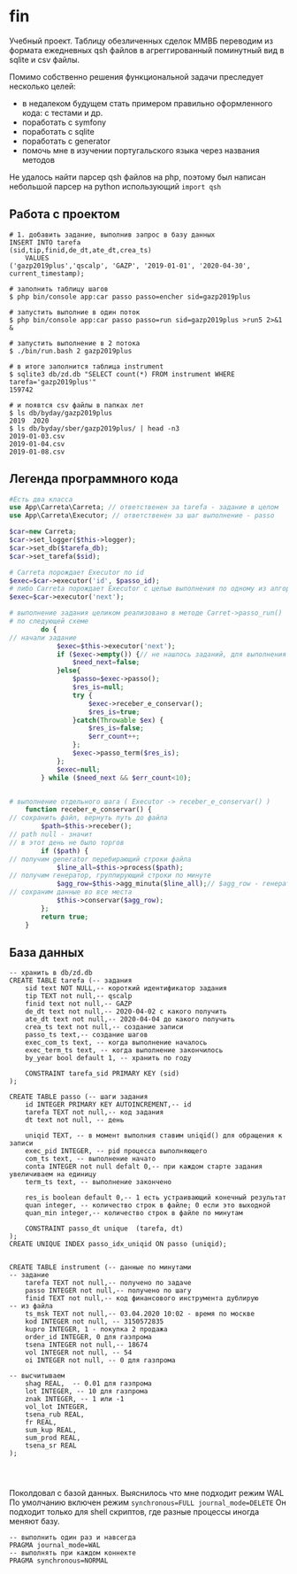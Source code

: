 # fin

Учебный проект. 
Таблицу обезличенных сделок ММВБ переводим из формата ежедневных qsh файлов в агреггированный поминутный вид в sqlite и csv файлы. 

Помимо собственно решения функциональной задачи преследует несколько целей:

- в недалеком будущем стать примером правильно оформленного кода: с тестами и др.
- поработать с symfony
- поработать с sqlite
- поработать с generator
- помочь мне в изучении португальского языка через названия методов

Не удалось найти парсер qsh файлов на php, поэтому был написан небольшой парсер на python использующий ```import qsh```



## Работа с проектом

```shell
# 1. добавить задание, выполнив запрос в базу данных
INSERT INTO tarefa 
(sid,tip,finid,de_dt,ate_dt,crea_ts) 
	VALUES
('gazp2019plus','qscalp', 'GAZP', '2019-01-01', '2020-04-30', current_timestamp);

# заполнить таблицу шагов
$ php bin/console app:car passo passo=encher sid=gazp2019plus

# запустить выполние в один поток 
$ php bin/console app:car passo passo=run sid=gazp2019plus >run5 2>&1 & 

# запустить выполнение в 2 потока
$ ./bin/run.bash 2 gazp2019plus

# в итоге заполнится таблица instrument
$ sqlite3 db/zd.db "SELECT count(*) FROM instrument WHERE tarefa='gazp2019plus'"
159742

# и появтся csv файлы в папках лет
$ ls db/byday/gazp2019plus
2019  2020
$ ls db/byday/sber/gazp2019plus/ | head -n3
2019-01-03.csv
2019-01-04.csv
2019-01-08.csv

```



## Легенда программного кода

```php
#Есть два класса
use App\Carreta\Carreta; // ответственен за tarefa - задание в целом
use App\Carreta\Executor; // ответственен за шаг выполнение - passo

$car=new Carreta;
$car->set_logger($this->logger);
$car->set_db($tarefa_db);
$car->set_tarefa($sid);

# Carreta порождает Executor по id
$exec=$car->executor('id', $passo_id);
# либо Carreta порождает Executor с целью выполнения по одному из алгоритмов
$exec=$car->executor('next');

# выполнение задания целиком реализовано в методе Carret->passo_run()
# по следующей схеме
        do {
// начали задание   
            $exec=$this->executor('next');
            if ($exec->empty()) {// не нашлось заданий, для выполнения
                $need_next=false;
            }else{
                $passo=$exec->passo();
                $res_is=null;
                try {
                    $exec->receber_e_conservar();
                    $res_is=true;
                }catch(Throwable $ex) {
                    $res_is=false;
                    $err_count++;
                };
                $exec->passo_term($res_is);
            };
            $exec=null;
        } while ($need_next && $err_count<10);     


# выполнение отдельного шага ( Executor -> receber_e_conservar() )
    function receber_e_conservar() {
// сохранить файл, вернуть путь до файла        
        $path=$this->receber();
// path null - значит 
// в этот день не было торгов
        if ($path) {
// получим generator перебирающий строки файла
            $line_all=$this->process($path);
// получим генератор, группирующий строки по минуте
            $agg_row=$this->agg_minuta($line_all);// $agg_row - генератор
// сохраним данные во все места
            $this->conservar($agg_row);
        };
        return true;
    }


```



## База данных

```sqlite
-- хранить в db/zd.db
CREATE TABLE tarefa (-- задания
	sid text NOT NULL,-- короткий идентификатор задания
	tip TEXT not null,-- qscalp 
	finid text not null,-- GAZP
	de_dt text not null,-- 2020-04-02 с какого получить 
	ate_dt text not null,-- 2020-04-04 до какого получить
	crea_ts text not null,-- создание записи 
	passo_ts text,-- создание шагов
	exec_com_ts text, -- когда выполнение началось
	exec_term_ts text, -- когда выполнение закончилось
	by_year bool default 1, -- хранить по году
	
	CONSTRAINT tarefa_sid PRIMARY KEY (sid)
); 

CREATE TABLE passo (-- шаги задания
	id INTEGER PRIMARY KEY AUTOINCREMENT,-- id
	tarefa TEXT not null,-- код задания
	dt text not null, -- день
	
	uniqid TEXT, -- в момент выполния ставим uniqid() для обращения к записи
	exec_pid INTEGER, -- pid процесса выполняющего
	com_ts text, -- выполнение начато
	conta INTEGER not null defalt 0,-- при каждом старте задания увеличиваем на единицу
	term_ts text, -- выполнение закончено
	
	res_is boolean default 0,-- 1 есть устраивающий конечный результат
	quan integer, -- количество строк в файле; 0 если это выходной
	quan_min integer,-- количество строк в файле по минутам
	
	CONSTRAINT passo_dt unique  (tarefa, dt)
);
CREATE UNIQUE INDEX passo_idx_uniqid ON passo (uniqid);


CREATE TABLE instrument (-- данные по минутами
-- задание
	tarefa TEXT not null,-- получено по задаче
	passo INTEGER not null,-- получено по шагу
	finid TEXT not null,-- код финансового инструмента дублирую
-- из файла
	ts_msk TEXT not null,-- 03.04.2020 10:02 - время по москве
	kod INTEGER not null, -- 3150572835
	kupro INTEGER, 1 - покупка 2 продажа
	order_id INTEGER, 0 для газпрома
	tsena INTEGER not null,-- 18674
	vol INTEGER not null, -- 54
	oi INTEGER not null, -- 0 для газпрома
	
-- высчитываем
	shag REAL,  -- 0.01 для газпрома
	lot INTEGER, -- 10 для газпрома
	znak INTEGER, -- 1 или -1
	vol_lot INTEGER, 
	tsena_rub REAL,
	fr REAL,
	sum_kup REAL,
	sum_prod REAL,
	tsena_sr REAL
);




```

Поколдовал с базой данных.
Выяснилось что мне подходит режим WAL 
По умолчанию включен режим `synchronous=FULL journal_mode=DELETE`
Он подходит только для shell скриптов, где разные процессы иногда меняют базу.

```sqlite
-- выполнить один раз и навсегда
PRAGMA journal_mode=WAL 
-- выполнять при каждом коннекте
PRAGMA synchronous=NORMAL
```

